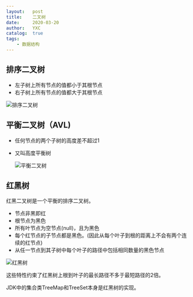 ```yaml
---
layout:   post
title:    二叉树
date:     2020-03-20
author:   YXC
catalog:  true
tags:
    - 数据结构
---
```

## 排序二叉树

* 左子树上所有节点的值都小于其根节点
* 右子树上所有节点的值都大于其根节点

![排序二叉树](https://www.sxt.cn/360shop/Public/admin/UEditor/20170525/1495693833134742.png)

## 平衡二叉树（AVL)

* 任何节点的两个子树的高度差不超过1

* 又叫高度平衡树

  ![平衡二叉树](https://www.sxt.cn/360shop/Public/admin/UEditor/20170525/1495693934206994.png)

## 红黑树

红黑二叉树是一个平衡的排序二叉树。

* 节点非黑即红
* 根节点为黑色
* 所有叶节点为空节点(null)，且为黑色
* 每个红节点的子节点都是黑色。(因此从每个叶子到根的距离上不会有两个连续的红节点)
* 从任一节点到其子树中每个叶子的路径中包括相同数量的黑色节点

![红黑树](https://www.sxt.cn/360shop/Public/admin/UEditor/20170525/1495694028566167.png)

这些特性约束了红黑树上根到叶子的最长路径不多于最短路径的2倍。

JDK中的集合类TreeMap和TreeSet本身是红黑树的实现。
